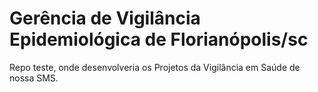 Gerência de Vigilância Epidemiológica de Florianópolis/sc
=====

Repo teste, onde desenvolveria os
Projetos da Vigilância em Saúde
de nossa SMS.
